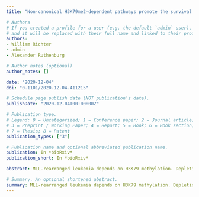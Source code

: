 ```yaml
---
title: "Non-canonical H3K79me2-dependent pathways promote the survival of MLL-rearranged leukemia"

# Authors
# If you created a profile for a user (e.g. the default `admin` user), write the username (folder name) here 
# and it will be replaced with their full name and linked to their profile.
authors:
- William Richter
- admin
- Alexander Ruthenburg

# Author notes (optional)
author_notes: []

date: "2020-12-04"
doi: "0.1101/2020.12.04.411215"

# Schedule page publish date (NOT publication's date).
publishDate: "2020-12-04T00:00:00Z"

# Publication type.
# Legend: 0 = Uncategorized; 1 = Conference paper; 2 = Journal article;
# 3 = Preprint / Working Paper; 4 = Report; 5 = Book; 6 = Book section;
# 7 = Thesis; 8 = Patent
publication_types: ["3"]

# Publication name and optional abbreviated publication name.
publication: In *bioRxiv*
publication_short: In *bioRxiv*

abstract: MLL-rearranged leukemia depends on H3K79 methylation. Depletion of this transcriptionally-activating mark by DOT1L deletion or high concentrations of the inhibitor pinometostat downregulates HOXA9 and MEIS1, and consequently reduces leukemia survival. Yet some MLL-rearranged leukemias are inexplicably susceptible to low-dose pinometostat, far below concentrations that downregulate this canonical proliferation pathway. In this context, we define alternative proliferation pathways that more directly derive from H3K79me2 loss. By ICeChIP-seq, H3K79me2 is markedly depleted at pinometostat-downregulated and MLL-fusion targets, with paradoxical increases of H3K4me3 and loss of H3K27me3. Although downregulation of polycomb components accounts for some of the proliferation defect, transcriptional downregulation of FLT3 is the major pathway. Loss-of-FLT3-function recapitulates the cytotoxicity and gene expression consequences of low-dose pinometostat, whereas overexpression of constitutively active STAT5A, a target of FLT3-ITD-signalling, largely rescues these defects. This pathway also depends on MLL1, indicating combinations of DOT1L, MLL1 and FLT3 inhibitors should be explored for treating FLT3-mutant leukemia.

# Summary. An optional shortened abstract.
summary: MLL-rearranged leukemia depends on H3K79 methylation. Depletion of this transcriptionally-activating mark by DOT1L deletion or high concentrations of the inhibitor pinometostat downregulates HOXA9 and MEIS1, and consequently reduces leukemia survival. Yet some MLL-rearranged leukemias are inexplicably susceptible to low-dose pinometostat, far below concentrations that downregulate this canonical proliferation pathway. In this context, we define alternative proliferation pathways that more directly derive from H3K79me2 loss.
---
```

